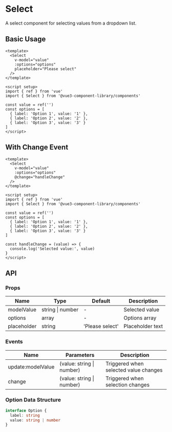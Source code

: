 # Select

A select component for selecting values from a dropdown list.

## Basic Usage

```vue
<template>
  <Select
    v-model="value"
    :options="options"
    placeholder="Please select"
  />
</template>

<script setup>
import { ref } from 'vue'
import { Select } from '@vue3-component-library/components'

const value = ref('')
const options = [
  { label: 'Option 1', value: '1' },
  { label: 'Option 2', value: '2' },
  { label: 'Option 3', value: '3' }
]
</script>
```

## With Change Event

```vue
<template>
  <Select
    v-model="value"
    :options="options"
    @change="handleChange"
  />
</template>

<script setup>
import { ref } from 'vue'
import { Select } from '@vue3-component-library/components'

const value = ref('')
const options = [
  { label: 'Option 1', value: '1' },
  { label: 'Option 2', value: '2' },
  { label: 'Option 3', value: '3' }
]

const handleChange = (value) => {
  console.log('Selected value:', value)
}
</script>
```

## API

### Props

| Name | Type | Default | Description |
|------|------|---------|-------------|
| modelValue | string \| number | - | Selected value |
| options | array | - | Options array |
| placeholder | string | 'Please select' | Placeholder text |

### Events

| Name | Parameters | Description |
|------|------------|-------------|
| update:modelValue | (value: string \| number) | Triggered when selected value changes |
| change | (value: string \| number) | Triggered when selection changes |

### Option Data Structure

```ts
interface Option {
  label: string
  value: string | number
}
``` 